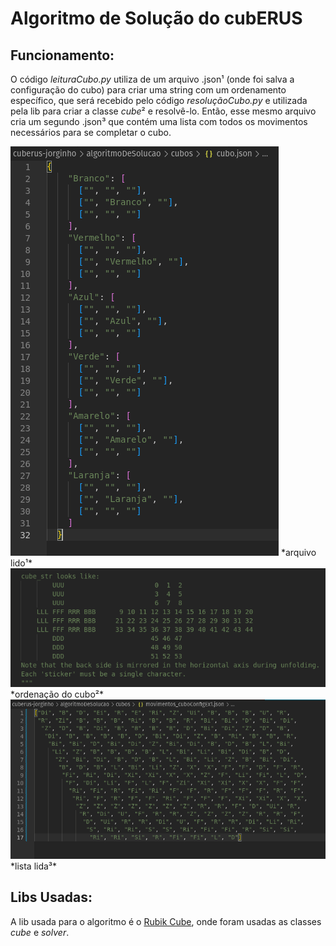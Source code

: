 # **Algoritmo de Solução do cubERUS**

## Funcionamento:
O código *leituraCubo.py* utiliza de um arquivo .json¹ (onde foi salva a configuração do cubo) para criar uma string com um ordenamento específico, que será recebido pelo código *resoluçãoCubo.py* e utilizada pela lib para criar a classe *cube*² e resolvê-lo. Então, esse mesmo arquivo cria um segundo .json³ que contém uma lista com todos os movimentos necessários para se completar o cubo.

<img src="assetsReadmeAlgoritmo/jsonCubo.png">
*arquivo lido¹*
<img src="assetsReadmeAlgoritmo/classeCubo.png">
*ordenação do cubo²*
<img src="assetsReadmeAlgoritmo/stringFinal.png">
*lista lida³*

## Libs Usadas:
A lib usada para o algoritmo é o [Rubik Cube](https://pypi.org/projectrubik-cube/), onde foram usadas as classes *cube* e *solver*.